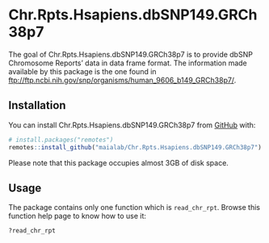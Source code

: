 
<!-- README.md is generated from README.Rmd. Please edit that file -->

# Chr.Rpts.Hsapiens.dbSNP149.GRCh38p7

<!-- badges: start -->
<!-- badges: end -->

The goal of Chr.Rpts.Hsapiens.dbSNP149.GRCh38p7 is to provide dbSNP
Chromosome Reports’ data in data frame format. The information made
available by this package is the one found in
<ftp://ftp.ncbi.nih.gov/snp/organisms/human_9606_b149_GRCh38p7/>.

## Installation

You can install Chr.Rpts.Hsapiens.dbSNP149.GRCh38p7 from
[GitHub](https://github.com/) with:

``` r
# install.packages("remotes")
remotes::install_github("maialab/Chr.Rpts.Hsapiens.dbSNP149.GRCh38p7")
```

Please note that this package occupies almost 3GB of disk space.

## Usage

The package contains only one function which is `read_chr_rpt`. Browse
this function help page to know how to use it:

``` r
?read_chr_rpt
```

